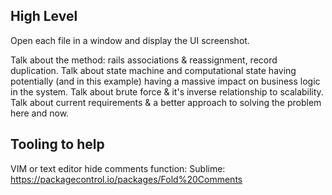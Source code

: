High Level
---

Open each file in a window and display the UI screenshot.

Talk about the method: rails associations & reassignment, record duplication.
Talk about state machine and computational state having potentially (and in this example) having a massive impact on business logic in the system.
Talk about brute force & it's inverse relationship to scalability.
Talk about current requirements & a better approach to solving the problem here and now.



Tooling to help
---

VIM or text editor hide comments function:
Sublime: https://packagecontrol.io/packages/Fold%20Comments
